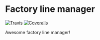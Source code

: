 # Factory line manager
[![Travis][build-badge]][build]
[![Coveralls][coveralls-badge]][coveralls]

Awesome factory line manager!

[build-badge]: https://img.shields.io/travis/pilsytski/ReactCICD/master.png?style=flat-square
[build]: https://travis-ci.org/pilsytski/ReactCICD

[coveralls-badge]: https://img.shields.io/coveralls/pilsytski/ReactCICD/master.png?style=flat-square
[coveralls]: https://coveralls.io/github/pilsytski/ReactCICD